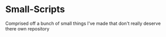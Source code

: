 # Small-Scripts
Comprised off a bunch of small things I've made that don't really deserve there own repository

